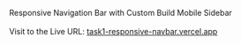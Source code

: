 Responsive Navigation Bar with Custom Build Mobile Sidebar
<br /><br />
Visit to the Live URL: [task1-responsive-navbar.vercel.app](https://task1-responsive-navbar.vercel.app/)
<br /><br />
